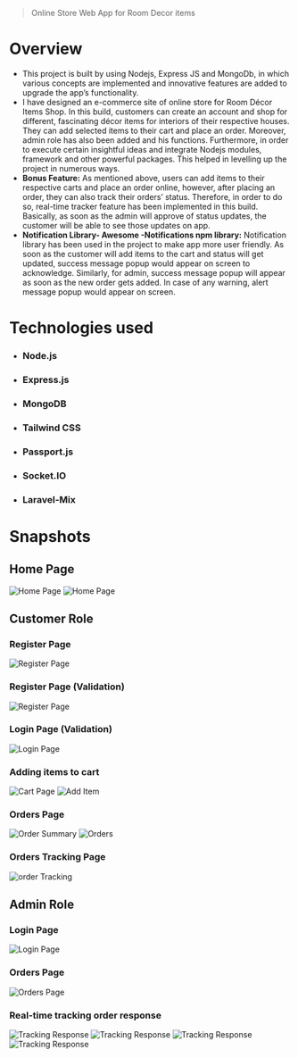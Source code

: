 > Online Store Web App for Room Decor items

# Overview
- This project is built by using Nodejs, Express JS and MongoDb, in which various concepts are implemented and innovative features are added to upgrade the app’s functionality.
- I have designed an e-commerce site of online store for Room Décor Items Shop. In this build, customers can create an account and shop for different, fascinating décor items for interiors of their respective houses. They can add selected items to their cart and place an order. Moreover, admin role has also been added and his functions.
Furthermore, in order to execute certain insightful ideas and integrate Nodejs modules, framework and other powerful packages. This helped in levelling up the project in numerous ways.
- **Bonus Feature:** As mentioned above, users can add items to their respective carts and place an order online, however, after placing an order, they can also track their orders’ status. Therefore, in order to do so, real-time tracker feature has been implemented in this build. Basically, as soon as the admin will approve of status updates, the customer will be able to see those updates on app.
- **Notification Library- Awesome -Notifications npm library:** Notification library has been used in the project to make app more user friendly. As soon as the customer will add items to the cart and status will get updated, success message popup would appear on screen to acknowledge.
Similarly, for admin, success message popup will appear as soon as the new order gets added. In case of any warning, alert message popup would appear on screen.

# Technologies used
- ### Node.js 
- ### Express.js
- ### MongoDB
- ### Tailwind CSS
- ### Passport.js
- ### Socket.IO
- ### Laravel-Mix


# Snapshots

## Home Page

![Home Page](home1.png)
![Home Page](home2.png)

## Customer Role

### Register Page

![Register Page](register.png)


### Register Page (Validation)

![Register Page](register-validation.png)


### Login Page (Validation)

![Login Page](login.png)


### Adding items to cart

![Cart Page](cart.png)
![Add Item](https://github.com/ShrutiSemwal/Online-Store/blob/main/add%20item.png)


### Orders Page

![Order Summary](https://github.com/ShrutiSemwal/Online-Store/blob/main/order%20summary.png)
![Orders](orders.png)


### Orders Tracking Page

![order Tracking](https://github.com/ShrutiSemwal/Online-Store/blob/main/order%20tracking.png)


## Admin Role

### Login Page

![Login Page](admin-login.jpg)


### Orders Page

![Orders Page](admin-orders.png)


### Real-time tracking order response

![Tracking Response](https://github.com/ShrutiSemwal/Online-Store/blob/main/admin-tracking%20realtime.jpg)
![Tracking Response](https://github.com/ShrutiSemwal/Online-Store/blob/main/admin-tracking%20realtime1.jpg)
![Tracking Response](https://github.com/ShrutiSemwal/Online-Store/blob/main/admin-tracking%20realtime2.jpg)
![Tracking Response](https://github.com/ShrutiSemwal/Online-Store/blob/main/admin-tracking%20realtime3.jpg)




